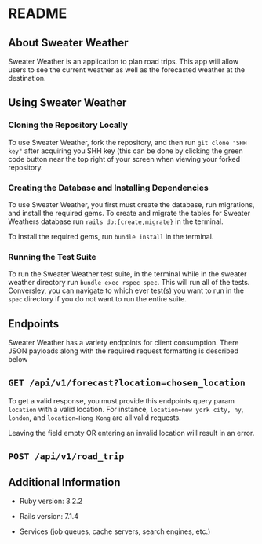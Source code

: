 # README
## About Sweater Weather
Sweater Weather is an application to plan road trips. This app will allow users to see the current weather as well as the forecasted weather at the destination. 

## Using Sweater Weather
### Cloning the Repository Locally 
To use Sweater Weather, fork the repository, and then run `git clone "SHH key"` after acquiring you SHH key (this can be done by clicking the green code button near the top right of your screen when viewing your forked repository. 

### Creating the Database and Installing Dependencies
To use Sweater Weather, you first must create the database, run migrations, and install the required gems. To create and migrate the tables for Sweater Weathers database run `rails db:{create,migrate}` in the terminal. 

To install the required gems, run `bundle install` in the terminal.

### Running the Test Suite 
To run the Sweater Weather test suite, in the terminal while in the sweater weather directory run `bundle exec rspec spec`. This will run all of the tests. Conversley, you can navigate to which ever test(s) you want to run in the `spec` directory if you do not want to run the entire suite. 

## Endpoints
Sweater Weather has a variety endpoints for client consumption. There JSON payloads along with the required request formatting is described below

## `GET /api/v1/forecast?location=chosen_location`
To get a valid response, you must provide this endpoints query param `location` with a valid location. For instance, `location=new york city, ny`, `london`, and `location=Hong Kong` are all valid requests. 

Leaving the field empty OR entering an invalid location will result in an error. 

## `POST /api/v1/road_trip`

## Additional Information
* Ruby version: 3.2.2

* Rails version: 7.1.4

* Services (job queues, cache servers, search engines, etc.)
